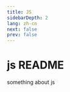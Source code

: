 ```yaml
---
title: JS
sidebarDepth: 2
lang: zh-cn
next: false
prev: false
---
```


# js README

something about js
